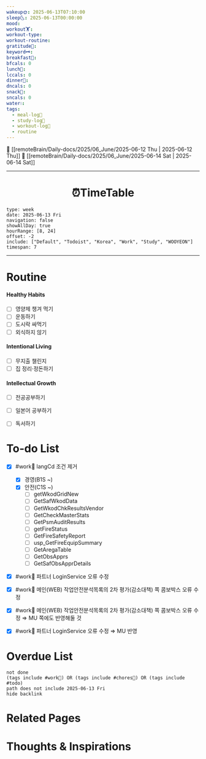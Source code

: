 ```yaml
---
wakeup🌞: 2025-06-13T07:10:00
sleep🌜: 2025-06-13T00:00:00
mood: 
workout🏋️: 
workout-type: 
workout-routine: 
gratitude🙏: 
keyword🗝️: 
breakfast🍳: 
bfcals: 0
lunch🍚: 
lccals: 0
dinner🥗: 
dncals: 0
snack🍬: 
sncals: 0
water💧: 
tags:
  - meal-log📝
  - study-log📓
  - workout-log💪
  - routine
---
```


🔺 [[remoteBrain/Daily-docs/2025/06_June/2025-06-12 Thu | 2025-06-12 Thu]]
🔻 [[remoteBrain/Daily-docs/2025/06_June/2025-06-14 Sat | 2025-06-14 Sat]]
___
<h1> <center>⏰TimeTable </center> </h1>

```gEvent
type: week
date: 2025-06-13 Fri
navigation: false
showAllDay: true
hourRange: [8, 24]
offset: -2
include: ["Default", "Todoist", "Korea", "Work", "Study", "WOOYEON"]
timespan: 7
```

--- 


# Routine 

####  Healthy Habits
- [ ] 영양제 챙겨 먹기
- [ ] 운동하기
- [ ] 도시락 싸먹기 
- [ ] 외식하지 않기 

####  Intentional Living 
- [ ] 무지출 챌린지 
- [ ] 집 정리·정돈하기

#### Intellectual Growth
- [ ] 전공공부하기
- [ ] 일본어 공부하기
- [ ] 독서하기



# To-do List

- [x] #work💼 langCd 조건 제거
	- [x] 경영(B1S ~)
	- [x] 안전(C1S ~)
		- [ ] getWkodGridNew 
		- [ ] GetSafWkodData
		- [ ] GetWkodChkResultsVendor
		- [ ] GetCheckMasterStats
		- [ ] GetPsmAuditResults
		- [ ] getFireStatus
		- [ ] GetFireSafetyReport
		- [ ] usp_GetFireEquipSummary
		- [ ] GetAregaTable
		- [ ] GetObsApprs
		- [ ] GetSafObsApprDetails
- [x] #work💼 파트너 LoginService 오류 수정
- [x] #work💼 메인(WEB) 작업안전분석목록의 2차 평가(감소대책) 쪽 콤보박스 오류 수정
- [x] #work💼 메인(WEB) 작업안전분석목록의 2차 평가(감소대책) 쪽 콤보박스 오류 수정 ⇒ MU 쪽에도 반영해둘 것
- [x] #work💼 파트너 LoginService 오류 수정 ⇒ MU 반영


# Overdue List
```tasks
not done
(tags include #work💼) OR (tags include #chores🧺) OR (tags include #todo)
path does not include 2025-06-13 Fri
hide backlink
```

# Related Pages



# Thoughts & Inspirations

